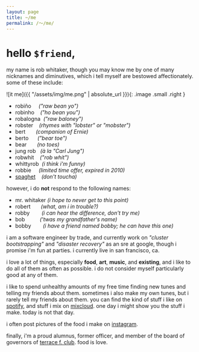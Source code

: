 ```yaml
---
layout: page
title: ~/me
permalink: /～/me/
---
```


# hello `$friend`,

my name is rob whitaker, though you may know me by one of many nicknames and diminutives, which i tell myself are bestowed affectionately. some of these include:

![it me]({{ "/assets/img/me.png" | absolute_url }}){: .image .small .right }

 - robiño &nbsp;&nbsp;&nbsp;&nbsp;*("raw bean yo")*
 - robinho &nbsp;&nbsp;&nbsp;*("ho bean you")*
 - robalogna &nbsp;*("raw baloney")*
 - robster &nbsp;&nbsp;&nbsp;*(rhymes with "lobster" or "mobster")*
 - bert &nbsp;&nbsp;&nbsp;&nbsp;&nbsp;&nbsp;*(companion of Ernie)*
 - berto     &nbsp;&nbsp;&nbsp;&nbsp;&nbsp;*("bear toe")*
 - bear &nbsp;&nbsp;&nbsp;&nbsp;&nbsp;&nbsp;*(no toes)*
 - jung rob  &nbsp;&nbsp;*(à la "Carl Jung")*
 - robwhit   &nbsp;&nbsp;&nbsp;*("rob whit")*
 - whittyrob &nbsp;*(i think i'm funny)*
 - robbie    &nbsp;&nbsp;&nbsp;&nbsp;*(limited time offer, expired in 2010)*
 - [spaghet](https://www.youtube.com/watch?v=5wLIhRXwFfI) &nbsp;&nbsp;&nbsp;*(don't toucha)*

however, i do **not** respond to the following names:
 - mr. whitaker *(i hope to never get to this point)*
 - robert &nbsp;&nbsp;&nbsp;&nbsp;&nbsp;&nbsp;*(what, am i in trouble?)*
 - robby &nbsp;&nbsp;&nbsp;&nbsp;&nbsp;&nbsp;&nbsp;*(i can hear the difference, don't try me)*
 - bob &nbsp;&nbsp;&nbsp;&nbsp;&nbsp;&nbsp;&nbsp;&nbsp;&nbsp;*('twas my grandfather's name)*
 - bobby &nbsp;&nbsp;&nbsp;&nbsp;&nbsp;&nbsp;&nbsp;*(i have a friend named bobby; he can have this one)*

i am a software engineer by trade, and currently work on *"cluster bootstrapping"* and *"disaster recovery"* as an sre at google, though i promise i'm fun at parties. i currently live in san francisco, ca.

i love a lot of things, especially **food**, **art**, **music**, and **existing**, and i like to do all of them as often as possible. i do not consider myself particularly good at any of them.  

i like to spend unhealthy amounts of my free time finding new tunes and telling my friends about them.  sometimes i also make my own tunes, but i rarely tell my friends about them.  you can find the kind of stuff i like on [spotify](https://open.spotify.com/user/rwhitaker2), and stuff i mix on [mixcloud](https://mixcloud.com/rob-whitaker-2).  one day i might show you the stuff i make. today is not that day.

i often post pictures of the food i make on [instagram](https://instagram.com/whittyrob).



finally, i'm a proud alumnus, former officer, and member of the board of governors of [terrace f. club](https://princetonterraceclub.org/).  food is love.



